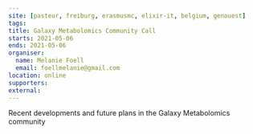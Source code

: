 ```yaml
---
site: [pasteur, freiburg, erasmusmc, elixir-it, belgium, genouest]
tags: 
title: Galaxy Metabolomics Community Call
starts: 2021-05-06
ends: 2021-05-06
organiser:
  name: Melanie Foell
  email: foellmelanie@gmail.com
location: online
supporters:
external:
---
```


Recent developments and future plans in the Galaxy Metabolomics community 
